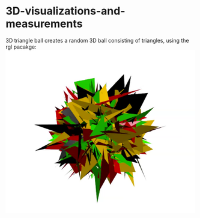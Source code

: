 # 3D-visualizations-and-measurements
3D triangle ball creates a random 3D ball consisting of triangles, using the rgl pacakge:
![alt text](https://github.com/jzeyl/3D-visualizations-and-measurements/blob/master/accidental%20art.PNG)


